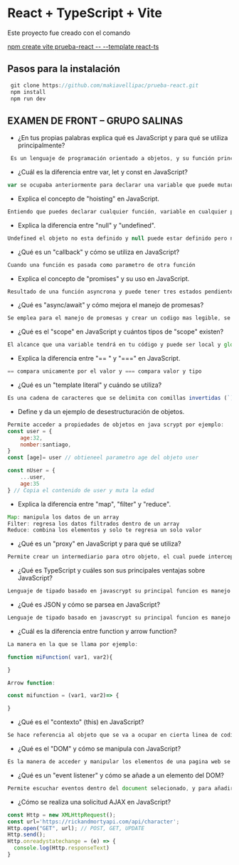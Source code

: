 # React + TypeScript + Vite

Este proyecto fue creado con el comando 

[npm create vite prueba-react -- --template react-ts]()

## Pasos para la instalación

```js
 git clone https://github.com/makiavellipac/prueba-react.git
 npm install
 npm run dev
```

## EXAMEN DE FRONT – GRUPO SALINAS

- ¿En tus propias palabras explica qué es JavaScript y para qué se utiliza principalmente?
```js
 Es un lenguaje de programación orientado a objetos, y su función principal es para uso en desarrollo web
```
- ¿Cuál es la diferencia entre var, let y const en JavaScript?
```js
var se ocupaba anteriormente para declarar una variable que puede mutar pero hoy en día es muy raro que se ocupe por eso cambio por la palabra reservada let, y const es para declarar un variable que no puede mutar
```
- Explica el concepto de &quot;hoisting&quot; en JavaScript.
```js
Entiendo que puedes declarar cualquier función, variable en cualquier parte del codigo y no nesesariamente al inicio como en otros lengaujes
```
- Explica la diferencia entre &quot;null&quot; y &quot;undefined&quot;.
```js
Undefined el objeto no esta definido y null puede estar definido pero no tiene ningun valor asignado
```
- ¿Qué es un &quot;callback&quot; y cómo se utiliza en JavaScript?
```js
Cuando una función es pasada como parametro de otra función
```
- Explica el concepto de &quot;promises&quot; y su uso en JavaScript.
```js
Resultado de una función asyncrona y puede tener tres estados pendiente, error y finalizacion
```
- ¿Qué es &quot;async/await&quot; y cómo mejora el manejo de promesas?
```js
Se emplea para el manejo de promesas y crear un codigo mas legible, se tienen que pasar callback en caso de exito o de error como parametros
```
- ¿Qué es el &quot;scope&quot; en JavaScript y cuántos tipos de &quot;scope&quot; existen?
```js
El alcance que una variable tendrá en tu código y puede ser local y global
```
- Explica la diferencia entre &quot;== &quot; y &quot;===&quot; en JavaScript.
```js
== compara unicamente por el valor y === compara valor y tipo
```
- ¿Qué es un &quot;template literal&quot; y cuándo se utiliza?
```js
Es una cadena de caracteres que se delimita con comillas invertidas (`), lo que permite incluir expresiones y variables dentro de ella como ejemplo `Hola mundo ${age}`
```
- Define y da un ejemplo de desestructuración de objetos.
```js
Permite acceder a propiedades de objetos en java scrypt por ejemplo:
const user = {
    age:32,
    nomber:santiago,
}
const [age]= user // obtieneel parametro age del objeto user

const nUser = {
    ...user,
    age:35
} // Copia el contenido de user y muta la edad
```
- Explica la diferencia entre &quot;map&quot;, &quot;filter&quot; y &quot;reduce&quot;.
```js
Map: manipula los datos de un array
Filter: regresa los datos filtrados dentro de un array
Reduce: combina los elementos y solo te regresa un solo valor
```
- ¿Qué es un &quot;proxy&quot; en JavaScript y para qué se utiliza?
```js
Permite crear un intermediario para otro objeto, el cual puede interceptar y redefinir operaciones fundamentales para dicho objeto.
```
- ¿Qué es TypeScript y cuáles son sus principales ventajas sobre JavaScript?
```js
Lenguaje de tipado basado en javascrypt su principal funcion es manejo de errores
```
- ¿Qué es JSON y cómo se parsea en JavaScript?
```js
Lenguaje de tipado basado en javascrypt su principal funcion es manejo de errores
```
- ¿Cuál es la diferencia entre function y arrow function?
```js
La manera en la que se llama por ejemplo:

function miFunction( var1, var2){

}

Arrow function:

const mifunction = (var1, var2)=> {

}
```
- ¿Qué es el &quot;contexto&quot; (this) en JavaScript?
```js
Se hace referencia al objeto que se va a ocupar en cierta linea de codigo
```
- ¿Qué es el &quot;DOM&quot; y cómo se manipula con JavaScript?
```js
Es la manera de acceder y manipular los elementos de una pagina web se manipulan y acceden desde el document
```
- ¿Qué es un &quot;event listener&quot; y cómo se añade a un elemento del DOM?
```js
Permite escuchar eventos dentro del document selecionado, y para añadir un elemento en el dom es con accediendo al metodo document.createElement();
```
- ¿Cómo se realiza una solicitud AJAX en JavaScript?
```js
const Http = new XMLHttpRequest();
const url='https://rickandmortyapi.com/api/character';
Http.open("GET", url); // POST, GET, UPDATE
Http.send();
Http.onreadystatechange = (e) => {
  console.log(Http.responseText)
}
```